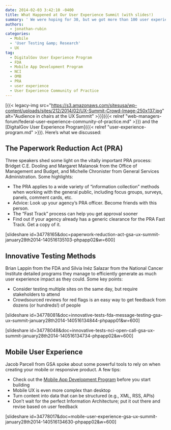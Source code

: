 ```yaml
---
date: 2014-02-03 3:42:10 -0400
title: What Happened at Our User Experience Summit (with slides!)
summary: ' We were hoping for 30, but we got more than 100 user experience professionals and novices on Jan 28, 2014, for our User Experience (UX) Summit at the General Services Administration. The event was sponsored by the User Experience Community of Practice and the'
authors:
  - jonathan-rubin
categories:
  - Mobile
  - 'User Testing &amp; Research'
  - UX
tag:
  - DigitalGov User Experience Program
  - FDA
  - Mobile App Development Program
  - NCI
  - OMB
  - PRA
  - user experience
  - User Experience Community of Practice
---
```


[{{< legacy-img src="https://s3.amazonaws.com/sitesusa/wp-content/uploads/sites/212/2014/02/UX-Summit-Crowd-Image-250x137.jpg" alt="Audience in chairs at the UX Summit" >}}]({{< relref "web-managers-forum/federal-user-experience-community-of-practice.md" >}}) and the [DigitalGov User Experience Program]({{< relref "user-experience-program.md" >}}). Here’s what we discussed:

## The Paperwork Reduction Act (PRA)

Three speakers shed some light on the vitally important PRA process: Bridget C.E. Dooling and Margaret Malanosk from the Office of Management and Budget, and Michelle Chronister from General Services Administration. Some highlights:

  * The PRA applies to a wide variety of “information collection” methods when working with the general public, including focus groups, surveys, panels, comment cards, etc.
  * Advice: Look up your agency&#8217;s PRA officer. Become friends with this person.
  * The “Fast Track” process can help you get approval sooner
  * Find out if your agency already has a generic clearance for the PRA Fast Track. Get a copy of it.

[slideshare id=34778165&doc=paperwork-reduction-act-gsa-ux-summit-january28th2014-140516135103-phpapp02&w=600]

## Innovative Testing Methods

Brian Lappin from the FDA and Silvia Inéz Salazar from the National Cancer Institute detailed programs they manage to efficiently generate as much user experience impact as they could. Some key points:

  * Consider testing multiple sites on the same day, but require stakeholders to attend
  * Crowdsourced reviews for red flags is an easy way to get feedback from dozens (or hundreds!) of people

[slideshare id=34778081&doc=innovative-tests-fda-message-testing-gsa-ux-summit-january28th2014-140516134844-phpapp01&w=600]
  
[slideshare id=34778048&doc=innovative-tests-nci-open-call-gsa-ux-summit-january28th2014-140516134734-phpapp02&w=600]

## Mobile User Experience

Jacob Parcell from GSA spoke about some powerful tools to rely on when creating your mobile or responsive product. A few tips:

  * Check out the [Mobile App Development Program](http://gsablogs.gsa.gov/dsic/get-it-done/mobile-application-development-program/) before you start building
  * Mobile UX is even more complex than desktop
  * Turn content into data that can be structured (e.g., XML, RSS, APIs)
  * Don’t wait for the perfect Information Architecture; put it out there and revise based on user feedback

[slideshare id=34778017&doc=mobile-user-experience-gsa-ux-summit-january28th2014-140516134630-phpapp02&w=600]